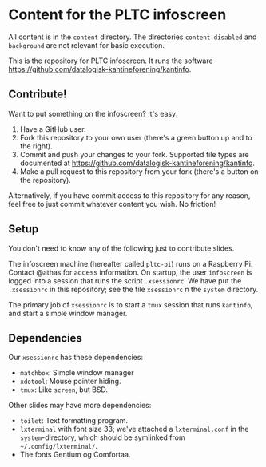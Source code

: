 Content for the PLTC infoscreen
===============================

All content is in the `content` directory.  The directories
`content-disabled` and `background` are not relevant for basic
execution.

This is the repository for PLTC infoscreen.  It runs the software
<https://github.com/datalogisk-kantineforening/kantinfo>.

Contribute!
-----------

Want to put something on the infoscreen?  It's easy:

  1. Have a GitHub user.
  2. Fork this repository to your own user (there's a green button up and to the right).
  3. Commit and push your changes to your fork.  Supported file types
     are documented at
     <https://github.com/datalogisk-kantineforening/kantinfo>.
  4. Make a pull request to this repository from your fork (there's a
     button on the repository).

Alternatively, if you have commit access to this repository for any reason, feel
free to just commit whatever content you wish. No friction!


Setup
-----

You don't need to know any of the following just to contribute slides.

The infoscreen machine (hereafter called `pltc-pi`) runs on a Raspberry
Pi.  Contact @athas for access information.  On startup, the user
`infoscreen` is logged into a session that runs the script
`.xsessionrc`.  We have put the `.xsessionrc` in this repository; see
the file `xsessionrc` n the `system` directory.

The primary job of `xsessionrc` is to start a `tmux` session that runs
`kantinfo`, and start a simple window manager.

Dependencies
------------

Our `xsessionrc` has these dependencies:

  + `matchbox`: Simple window manager
  + `xdotool`: Mouse pointer hiding.
  + `tmux`: Like `screen`, but BSD.

Other slides may have more dependencies:

  + `toilet`: Text formatting program.
  + `lxterminal` with font size 33; we've attached a `lxterminal.conf` in
    the `system`-directory, which should be symlinked from `~/.config/lxterminal/`.
  + The fonts Gentium og Comfortaa.
